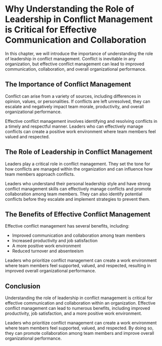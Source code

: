# Why Understanding the Role of Leadership in Conflict Management is Critical for Effective Communication and Collaboration

In this chapter, we will introduce the importance of understanding the role of leadership in conflict management. Conflict is inevitable in any organization, but effective conflict management can lead to improved communication, collaboration, and overall organizational performance.

The Importance of Conflict Management
-------------------------------------

Conflict can arise from a variety of sources, including differences in opinion, values, or personalities. If conflicts are left unresolved, they can escalate and negatively impact team morale, productivity, and overall organizational performance.

Effective conflict management involves identifying and resolving conflicts in a timely and respectful manner. Leaders who can effectively manage conflicts can create a positive work environment where team members feel valued and respected.

The Role of Leadership in Conflict Management
---------------------------------------------

Leaders play a critical role in conflict management. They set the tone for how conflicts are managed within the organization and can influence how team members approach conflicts.

Leaders who understand their personal leadership style and have strong conflict management skills can effectively manage conflicts and promote collaboration among team members. They can also identify potential conflicts before they escalate and implement strategies to prevent them.

The Benefits of Effective Conflict Management
---------------------------------------------

Effective conflict management has several benefits, including:

* Improved communication and collaboration among team members
* Increased productivity and job satisfaction
* A more positive work environment
* Reduced turnover and absenteeism

Leaders who prioritize conflict management can create a work environment where team members feel supported, valued, and respected, resulting in improved overall organizational performance.

Conclusion
----------

Understanding the role of leadership in conflict management is critical for effective communication and collaboration within an organization. Effective conflict management can lead to numerous benefits, including improved productivity, job satisfaction, and a more positive work environment.

Leaders who prioritize conflict management can create a work environment where team members feel supported, valued, and respected. By doing so, they can promote collaboration among team members and improve overall organizational performance.
